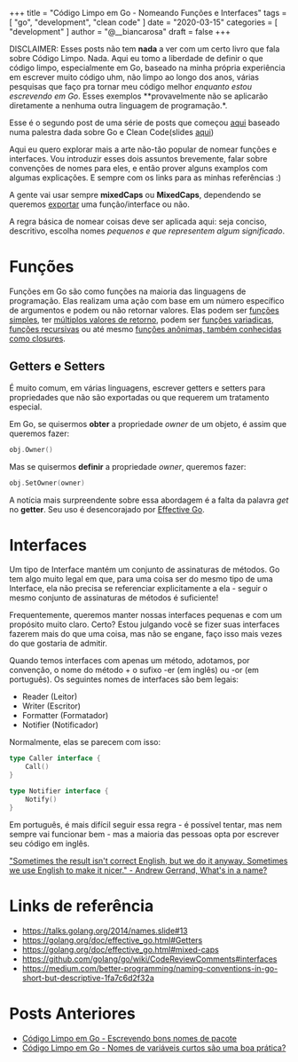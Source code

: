 +++
title = "Código Limpo em Go - Nomeando Funções e Interfaces"
tags = [
    "go",
    "development",
    "clean code"
]
date = "2020-03-15"
categories = [
    "development"
]
author = "@__biancarosa"
draft = false
+++

DISCLAIMER: Esses posts não tem **nada** a ver com um certo livro que fala sobre Código Limpo. Nada. Aqui eu tomo a liberdade de definir o que código limpo, especialmente em Go, baseado na minha própria experiência em escrever muito código uhm, não limpo ao longo dos anos, várias pesquisas que faço pra tornar meu código melhor *enquanto estou escrevendo em Go*. Esses exemplos **provavelmente não se aplicarão diretamente a nenhuma outra linguagem de programação.*.

Esse é o segundo post de uma série de posts que começou [aqui](hhttps://biancarosa.com.br/pt/posts/go_clean_code_1/) baseado numa palestra dada sobre Go e Clean Code(slides [aqui](https://slides.com/bianca_rosa/go-clean-code))

Aqui eu quero explorar mais a arte não-tão popular de nomear funções e interfaces. Vou introduzir esses dois assuntos brevemente, falar sobre convenções de nomes para eles, e então prover alguns examplos com algumas explicações. E sempre com os links para as minhas referências :) 

A gente vai usar sempre **mixedCaps** ou **MixedCaps**, dependendo se queremos [exportar](https://tour.golang.org/basics/3) uma função/interface ou não.

A regra básica de nomear coisas deve ser aplicada aqui: seja conciso, descritivo, escolha nomes *pequenos e que representem algum significado*.
# Funções

Funções em Go são como funções na maioria das linguagens de programação. Elas realizam uma ação com base em um número específico de argumentos e podem ou não retornar valores. Elas podem ser [funções simples](https://gobyexample.com/functions), ter [múltiplos valores de retorno](https://gobyexample.com/multiple-return-values), podem ser [funções variadicas](https://gobyexample.com/variadic-functions), [funções recursivas](https://gobyexample.com/recursion) ou até mesmo [funções anônimas, também conhecidas como closures](https://gobyexample.com/closures).

## Getters e Setters

É muito comum, em várias linguagens, escrever getters e setters para propriedades que não são exportadas ou que requerem um tratamento especial.

Em Go, se quisermos **obter** a propriedade *owner* de um objeto, é assim que queremos fazer:

```go
obj.Owner()
```

Mas se quisermos **definir** a propriedade *owner*, queremos fazer:

```go
obj.SetOwner(owner)
```

A notícia mais surpreendente sobre essa abordagem é a falta da palavra *get* no **getter**. Seu uso é desencorajado por [Effective Go](https://golang.org/doc/effective_go.html#Getters).

# Interfaces

Um tipo de Interface mantém um conjunto de assinaturas de métodos. Go tem algo muito legal em que, para uma coisa ser do mesmo tipo de uma Interface, ela não precisa se referenciar explicitamente a ela - seguir o mesmo conjunto de assinaturas de métodos é suficiente!

Frequentemente, queremos manter nossas interfaces pequenas e com um propósito muito claro. Certo? Estou julgando você se fizer suas interfaces fazerem mais do que uma coisa, mas não se engane, faço isso mais vezes do que gostaria de admitir.

Quando temos interfaces com apenas um método, adotamos, por convenção, o nome do método + o sufixo -er (em inglês) ou -or (em português). Os seguintes nomes de interfaces são bem legais:

- Reader (Leitor)
- Writer (Escritor)
- Formatter (Formatador)
- Notifier (Notificador)

Normalmente, elas se parecem com isso:

```go
type Caller interface {
	Call()
}

type Notifier interface {
	Notify()
}
```

Em português, é mais difícil seguir essa regra - é possível tentar, mas nem sempre vai funcionar bem - mas a maioria das pessoas opta por escrever seu código em inglês.

["Sometimes the result isn't correct English, but we do it anyway. Sometimes we use English to make it nicer." -  Andrew Gerrand, What's in a name?](https://talks.golang.org/2014/names.slide#13)

# Links de referência

- https://talks.golang.org/2014/names.slide#13
- https://golang.org/doc/effective_go.html#Getters
- https://golang.org/doc/effective_go.html#mixed-caps
- https://github.com/golang/go/wiki/CodeReviewComments#interfaces
- https://medium.com/better-programming/naming-conventions-in-go-short-but-descriptive-1fa7c6d2f32a

# Posts Anteriores

- [Código Limpo em Go - Escrevendo bons nomes de pacote](../go_clean_code_2/)
- [Código Limpo em Go - Nomes de variáveis curtos são uma boa prática?](../go_clean_code_1/)